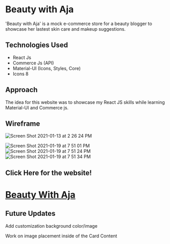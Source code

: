 # Beauty with Aja

'Beauty with Aja' is a mock e-commerce store for a beauty blogger to showcase her lastest skin care and makeup suggestions. 

## Technologies Used

- React Js
- Commerce Js (API)
- Material-UI (Icons, Styles, Core)
- Icons 8

## Approach
The idea for this website was to showcase my React JS skills while learning Material-UI and Commerce js.

## Wireframe

![Screen Shot 2021-01-13 at 2 26 24 PM](https://user-images.githubusercontent.com/69225985/105114526-0aa2cb00-5a95-11eb-91de-d83ed4d08bf6.png)

![Screen Shot 2021-01-19 at 7 51 01 PM](https://user-images.githubusercontent.com/69225985/105114565-1b534100-5a95-11eb-9b50-7050fc15a0fb.png)
![Screen Shot 2021-01-19 at 7 51 24 PM](https://user-images.githubusercontent.com/69225985/105114581-1ee6c800-5a95-11eb-92b1-1e4f3036716a.png)
![Screen Shot 2021-01-19 at 7 51 34 PM](https://user-images.githubusercontent.com/69225985/105115704-4b9bdf00-5a97-11eb-8395-74acedcb18fb.png)


## Click Here for the website!
 # <a href = "https://beautywithaja.netlify.app/" target="_blank" > Beauty With Aja </a>

## Future Updates
Add customization background color/image

Work on image placement inside of the Card Content